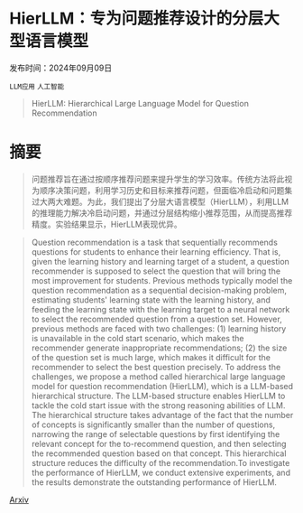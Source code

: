 # HierLLM：专为问题推荐设计的分层大型语言模型

发布时间：2024年09月09日

`LLM应用` `人工智能`

> HierLLM: Hierarchical Large Language Model for Question Recommendation

# 摘要

> 问题推荐旨在通过按顺序推荐问题来提升学生的学习效率。传统方法将此视为顺序决策问题，利用学习历史和目标来推荐问题，但面临冷启动和问题集过大两大难题。为此，我们提出了分层大语言模型（HierLLM），利用LLM的推理能力解决冷启动问题，并通过分层结构缩小推荐范围，从而提高推荐精度。实验结果显示，HierLLM表现优异。

> Question recommendation is a task that sequentially recommends questions for students to enhance their learning efficiency. That is, given the learning history and learning target of a student, a question recommender is supposed to select the question that will bring the most improvement for students. Previous methods typically model the question recommendation as a sequential decision-making problem, estimating students' learning state with the learning history, and feeding the learning state with the learning target to a neural network to select the recommended question from a question set. However, previous methods are faced with two challenges: (1) learning history is unavailable in the cold start scenario, which makes the recommender generate inappropriate recommendations; (2) the size of the question set is much large, which makes it difficult for the recommender to select the best question precisely. To address the challenges, we propose a method called hierarchical large language model for question recommendation (HierLLM), which is a LLM-based hierarchical structure. The LLM-based structure enables HierLLM to tackle the cold start issue with the strong reasoning abilities of LLM. The hierarchical structure takes advantage of the fact that the number of concepts is significantly smaller than the number of questions, narrowing the range of selectable questions by first identifying the relevant concept for the to-recommend question, and then selecting the recommended question based on that concept. This hierarchical structure reduces the difficulty of the recommendation.To investigate the performance of HierLLM, we conduct extensive experiments, and the results demonstrate the outstanding performance of HierLLM.

[Arxiv](https://arxiv.org/abs/2409.06177)